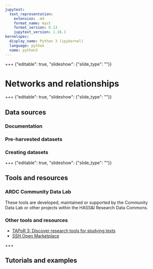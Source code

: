 ```yaml
---
jupytext:
  text_representation:
    extension: .md
    format_name: myst
    format_version: 0.13
    jupytext_version: 1.16.1
kernelspec:
  display_name: Python 3 (ipykernel)
  language: python
  name: python3
---
```


+++ {"editable": true, "slideshow": {"slide_type": ""}}

# Networks and relationships

+++ {"editable": true, "slideshow": {"slide_type": ""}}

## Data sources

### Documentation

### Pre-harvested datasets

### Creating datasets

+++ {"editable": true, "slideshow": {"slide_type": ""}}

## Tools and resources

### ARDC Community Data Lab

These tools are developed, maintained or supported by the Community Data Lab or other projects within the HASS&I Research Data Commons.

### Other tools and resources

- [TAPoR 3: Discover research tools for studying texts](https://tapor.ca/home)
- [SSH Open Marketplace](https://marketplace.sshopencloud.eu/)

+++

## Tutorials and examples
